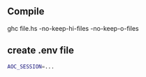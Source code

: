 ## Compile

ghc file.hs -no-keep-hi-files -no-keep-o-files

## create .env file

```sh
AOC_SESSION=...
```
